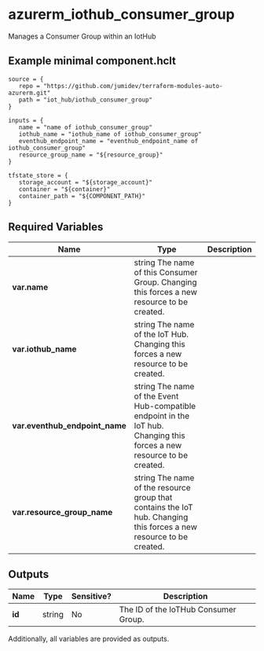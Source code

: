 # azurerm_iothub_consumer_group

Manages a Consumer Group within an IotHub

## Example minimal component.hclt

```hcl
source = {
   repo = "https://github.com/jumidev/terraform-modules-auto-azurerm.git" 
   path = "iot_hub/iothub_consumer_group" 
}

inputs = {
   name = "name of iothub_consumer_group" 
   iothub_name = "iothub_name of iothub_consumer_group" 
   eventhub_endpoint_name = "eventhub_endpoint_name of iothub_consumer_group" 
   resource_group_name = "${resource_group}" 
}

tfstate_store = {
   storage_account = "${storage_account}" 
   container = "${container}" 
   container_path = "${COMPONENT_PATH}" 
}

```

## Required Variables

| Name | Type |  Description |
| ---- | --------- |  ----------- |
| **var.name** | string  The name of this Consumer Group. Changing this forces a new resource to be created. | 
| **var.iothub_name** | string  The name of the IoT Hub. Changing this forces a new resource to be created. | 
| **var.eventhub_endpoint_name** | string  The name of the Event Hub-compatible endpoint in the IoT hub. Changing this forces a new resource to be created. | 
| **var.resource_group_name** | string  The name of the resource group that contains the IoT hub. Changing this forces a new resource to be created. | 



## Outputs

| Name | Type | Sensitive? | Description |
| ---- | ---- | --------- | --------- |
| **id** | string | No  | The ID of the IoTHub Consumer Group. | 

Additionally, all variables are provided as outputs.
